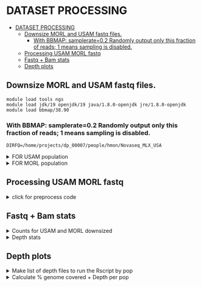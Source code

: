 DATASET PROCESSING
================

- [DATASET PROCESSING](#dataset-processing)
  - [Downsize MORL and USAM fastq files.](#downsize-morl-and-usam-fastq-files)
    - [With BBMAP: samplerate=0.2 Randomly output only this fraction of reads; 1 means sampling is disabled.](#with-bbmap-samplerate02-randomly-output-only-this-fraction-of-reads-1-means-sampling-is-disabled)
  - [Processing USAM MORL fastq](#processing-usam-morl-fastq)
  - [Fastq + Bam stats](#fastq--bam-stats)
  - [Depth plots](#depth-plots)


## Downsize MORL and USAM fastq files.
    module load tools ngs  
    module load jdk/19 openjdk/19 java/1.8.0-openjdk jre/1.8.0-openjdk 
    module load bbmap/38.90

### With BBMAP: samplerate=0.2 Randomly output only this fraction of reads; 1 means sampling is disabled.
    DIRFQ=/home/projects/dp_00007/people/hmon/Novaseq_MLX_USA

 <details>
<summary> FOR USAM population </summary>
    for POP in USA
    do
        for IND in `echo -n 1 2 3 4 5 6 7 8 9` 
        do
            for NUM in `echo -n  103 104 105 106 117 125 137 138 139 141 150 151 152 164 173 177 185 186 187`
            do
            reformat.sh \
            in1=$DIRFQ/NS.1445.002.IDT_i7_${NUM}---IDT_i5_${NUM}.${POP}-${IND}_R1.fastq.gz \
            in2=$DIRFQ/NS.1445.002.IDT_i7_${NUM}---IDT_i5_${NUM}.${POP}-${IND}_R2.fastq.gz \
            out1=$DIRFQ/${POP}M_0${IND}_NS.1445.002.IDT_i7_${NUM}---IDT_i5_${NUM}_DS0.2_1.fq.gz \
            out2=$DIRFQ/${POP}M_0${IND}_NS.1445.002.IDT_i7_${NUM}---IDT_i5_${NUM}_DS0.2_2.fq.gz \
            samplerate=0.2
            done
        done
    done

    for POP in USA
    do
        for IND in `echo -n 10 11 12 13 14 15 16 17 18 19` 
        do
            for NUM in `echo -n  103 104 105 106 117 125 137 138 139 141 150 151 152 164 173 177 185 186 187`
            do
            reformat.sh \
            in1=$DIRFQ/NS.1445.002.IDT_i7_${NUM}---IDT_i5_${NUM}.${POP}-${IND}_R1.fastq.gz \
            in2=$DIRFQ/NS.1445.002.IDT_i7_${NUM}---IDT_i5_${NUM}.${POP}-${IND}_R2.fastq.gz \
            out1=$DIRFQ/${POP}M_${IND}_NS.1445.002.IDT_i7_${NUM}---IDT_i5_${NUM}_DS0.2_1.fq.gz \
            out2=$DIRFQ/${POP}M_${IND}_NS.1445.002.IDT_i7_${NUM}---IDT_i5_${NUM}_DS0.2_2.fq.gz \
            samplerate=0.2
            done
        done
    done
</details>

<details>
<summary> FOR MORL population </summary>    
    for POP in MLX
    do
        for IND in `echo -n 1 2 4 6 7 8 9` 
        do
            for NUM in `echo -n 101 113 126 127 128 129 140 149 161 162 163 165 174 175 176 188 189`
            do
            reformat.sh \
            in1=$DIRFQ/NS.1445.002.IDT_i7_${NUM}---IDT_i5_${NUM}.${POP}${IND}_R1.fastq.gz \
            in2=$DIRFQ/NS.1445.002.IDT_i7_${NUM}---IDT_i5_${NUM}.${POP}${IND}_R2.fastq.gz \
            out1=$DIRFQ/MORL_0${IND}_NS.1445.002.IDT_i7_${NUM}---IDT_i5_${NUM}_DS0.2_1.fq.gz \
            out2=$DIRFQ/MORL_0${IND}_NS.1445.002.IDT_i7_${NUM}---IDT_i5_${NUM}_DS0.2_2.fq.gz \
            samplerate=0.2
            done
        done
    done

    for POP in MLX
    do
        for IND in `echo -n 10 11 12 13 14 15 16 17 18 19` 
        do
            for NUM in `echo -n 101 113 126 127 128 129 140 149 161 162 163 165 174 175 176 188 189`
            do
            reformat.sh \
            in1=$DIRFQ/NS.1445.002.IDT_i7_${NUM}---IDT_i5_${NUM}.${POP}${IND}_R1.fastq.gz \
            in2=$DIRFQ/NS.1445.002.IDT_i7_${NUM}---IDT_i5_${NUM}.${POP}${IND}_R2.fastq.gz \
            out1=$DIRFQ/MORL_${IND}_NS.1445.002.IDT_i7_${NUM}---IDT_i5_${NUM}_DS0.2_1.fq.gz \
            out2=$DIRFQ/MORL_${IND}_NS.1445.002.IDT_i7_${NUM}---IDT_i5_${NUM}_DS0.2_2.fq.gz \
            samplerate=0.2
            done
        done
    done
</details>


## Processing USAM MORL fastq
<details>

<summary> click for preprocess code </summary>

```#!/bin/bash
#PBS -d /home/projects/dp_00007/people/hmon/Novaseq_MLX_USA
#PBS -W group_list=dp_00007
#PBS -A dp_00007
#PBS -N trimmomatic__BASE__
#PBS -o __BASE__trim.out
#PBS -e __BASE__trim.err
#PBS -l walltime=00:04:00:00
#PBS -l mem=70g
#PBS -l ncpus=5
#PBS -r n


#Go to the directory from where the job was submitted (initial directory is $HOME)
echo Working directory is $PBS_O_WORKDIR
cd $PBS_O_WORKDIR

#Define number of processors
NPROCS=`wc -l < $PBS_NODEFILE`
echo This job has allocated $NPROCS nodes

#Load all required modules for the job
module load tools
module load ngs
module load jre/1.8.0-openjdk
module load trimmomatic/0.38

#Global variables
base=__BASE__
ADAPTERS=home/projects/dp_00007/people/hmon/Shucking/01_infofiles/NexteraPE_NT.fa

java -jar /services/tools/trimmomatic/0.38/trimmomatic-0.38.jar PE \
        -threads 8 \
        -phred33 \
	"$base"_1.fq.gz \
	"$base"_2.fq.gz \
	"$base"_1.paired.fq.gz \
	"$base"_1.single.fq.gz \
	"$base"_2.paired.fq.gz \
	"$base"_2.single.fq.gz \
	ILLUMINACLIP:$ADAPTERS:2:30:10:1:true LEADING:3 TRAILING:3 SLIDINGWINDOW:4:20 MINLEN:40


#Load all required modules for the job
module load gcc/8.2.0
module load tools
module load ngs
module load bwa/0.7.17
module load samtools/1.12

#Global variables
GENOME="/home/projects/dp_00007/people/hmon/Shucking/01_infofiles/fileOegenome10scaffoldC3G.fasta"
NCPU=8
base=__BASE__

#Align reads
    echo "Aligning $base"
    ID=$(echo "@RG\tID:$base\tSM:$base\tPL:Illumina")

  #Align reads 1 step
    bwa mem -t "$NCPU" \
        -R "$ID" \
        "$GENOME" \
        "$base"_1.paired.fq.gz "$base"_2.paired.fq.gz >"$base".sam

        # Create bam file
    echo "Creating bam for $base"

    samtools view -bS -h -q 20 -F 4 \
    "$base".sam >"$base".bam


     echo "Creating sorted bam for $base"
        samtools sort "$base".bam -o "$base".sort.minq20.bam
        samtools index "$base".sort.minq20.bam

   #Clean up
    echo "Removing "$base".sam"
    echo "Removing "$base".bam"

        rm "$base".sam
        rm "$base".bam


#loading modules
module load tools
module load ngs
module load jre/1.8.0
module load picard-tools/2.25.2
module load parallel/20160822
module load java/1.8.0
module load bamutil/1.0.14

#tryout with NO CIGAR on MarkDuplicates
java -jar /services/tools/picard-tools/2.25.2/picard.jar MarkDuplicates \
I="$base".sort.minq20.bam \
O="$base".nocig.dedup.minq20.bam \
M="$base".duprmmetrics.txt \
REMOVE_DUPLICATES=true VALIDATION_STRINGENCY=SILENT

#scripts ClipOverlap with NO CIGAR on MarkDuplicates
/services/tools/bamutil/1.0.14/bam clipOverlap \
--in "$base".nocig.dedup.minq20.bam \
--out "$base".nocig.dedup_clipoverlap.minq20.bam \
--stats


#ressources
module load tools
module load ngs
module load samtools/1.12
module load parallel/20160822
module load java/1.8.0
module load bamutil/1.0.14
module load gatk/3.8-0
module load jre/1.8.0-openjdk
module load picard-tools/2.25.2

#Index bam files
samtools index "$base".nocig.dedup_clipoverlap.minq20.bam

#Create list of potential in-dels nocig
java -jar /services/tools/gatk/3.8-0/GenomeAnalysisTK.jar \
-T RealignerTargetCreator \
-R $GENOME \
-I "$base".nocig.dedup_clipoverlap.minq20.bam  \
-o "$base".all_samples_for_indel_realigner.nocig.minq20.intervals

#Run the indel realigner tool nocig
java -jar /services/tools/gatk/3.8-0/GenomeAnalysisTK.jar \
-T IndelRealigner \
-R $GENOME \
-I "$base".nocig.dedup_clipoverlap.minq20.bam \
-targetIntervals "$base".all_samples_for_indel_realigner.nocig.minq20.intervals \
--consensusDeterminationModel USE_READS  --nWayOut _minq20.nocig.realigned.bam

```

</details>

## Fastq + Bam stats
<details>
<summary> Counts for USAM and MORL downsized </summary>    
    #Module 
    module load tools
    module load ngs
    module load samtools/1.14

    #Global variables
    base=__BASE__
    DIR=/home/projects/dp_00007/people/hmon/Novaseq_MLX_USA
    #raw reads
    a=`zcat $DIR/"$base"_1.fq.gz  | wc -l | awk '{print $1/4}'` #raw read forward
    b=`zcat $DIR/"$base"_2.fq.gz | wc -l | awk '{print $1/4}'` #raw read reverse
    echo $(( $a + $b )) > downS_depth/"$base".count_fastq_1.tmp
    #raw bases
    c=`zcat $DIR/"$base"_1.fq.gz | awk 'NR%4==2' | tr -d "\n" | wc -m` 
    d=`zcat $DIR/"$base"_2.fq.gz | awk 'NR%4==2' | tr -d "\n" | wc -m`
    echo $(( $c + $d )) > $DIR/downS_depth/"$base".count_fastq_2.tmp

    trim bases
    e=`zcat $DIR/"$base"_1.paired.fq.gz | awk 'NR%4==2' | tr -d "\n" | wc -m` 
    f=`zcat $DIR/"$base"_2.paired.fq.gz | awk 'NR%4==2' | tr -d "\n" | wc -m` 
    echo $(( $e + $f )) > $DIR/downS_depth/"$base".count_fastq_3.tmp 

    #mapped bases
    samtools stats $DIR/"$base".sort.minq20.bam -@ 12 | grep ^SN | cut -f 2- | grep "^bases mapped (cigar)" | cut -f 2 > $DIR/downS_depth/"$base".count_bam_1.tmp
    
    #deduplicate mapped bases
    samtools stats $DIR/"$base".nocig.dedup_clipoverlap.minq20.bam -@ 12 | grep ^SN | cut -f 2- | grep "^bases mapped (cigar)" | cut -f 2  > $DIR/downS_depth/"$base".count_bam_2.tmp

    #realigned around indels mapped bases
    samtools stats $DIR/"$base".nocig.dedup_clipoverlap.minq20_minq20.nocig.realigned.bam -@ 12 | grep ^SN | cut -f 2- | grep "^bases mapped (cigar)" | cut -f 2  > $DIR/downS_depth/"$base".count_bam_3.tmp
    #population tag
    
    echo Novaseq_MLX_USA/"$base"_1.fq.gz |awk '{split($0,a,"_"); print a[2]}' | awk '{split($0,a,"/"); print a[2]}' > $DIR/downS_depth/"$base".count_pop_1.tmp

    RAWREADS=`cat $DIR/downS_depth/"$base".count_fastq_1.tmp`
    RAWBASES=`cat $DIR/downS_depth/"$base".count_fastq_2.tmp`
    ADPTERCLIPBASES=`cat $DIR/downS_depth/"$base".count_fastq_3.tmp`
    MAPPEDBASES=`cat $DIR/downS_depth/"$base".count_bam_1.tmp`
    DEDUPMAPPEDBASES=`cat $DIR/downS_depth/"$base".count_bam_2.tmp`
    REALIGNEDMAPPEDBASES=`cat $DIR/downS_depth/"$base".count_bam_3.tmp`
    POP=`cat $DIR/downS_depth/"$base".count_pop_1.tmp`

    printf "%s\t%s\t%s\t%s\t%s\t%s\t%s\t%s\t%s\n" $base $POP $RAWREADS $RAWBASES $ADPTERCLIPBASES $MAPPEDBASES $DEDUPMAPPEDBASES $REALIGNEDMAPPEDBASES >> $DIR/downS_depth/Summary_DS_USAMMORL_lcWGS_14nov22.txt
</details>

<details>
<summary> Depth stats</summary>        
    #!/bin/bash
    WORKDIR=/home/projects/dp_00007/people/hmon/EUostrea
    BAMDIR=/home/projects/dp_00007/people/hmon/Bamfile_EUostrea
    # Clean session
    cd $WORKDIR
    rm 00_scripts/Utility_scripts/DEPTH*sh

    # launch scripts for c2 screen
    cd $BAMDIR
    for file in $(ls *.bam |sed -e 's/.nocig.dedup_clipoverlap.minq20_minq20.nocig.realigned.bam//g'|sort -u)  #only the nocig retry
    do
        cd $WORKDIR
        base=$(basename "$file")
        toEval="cat 00_scripts/Utility_scripts/Samtools_depth.sh | sed 's/__BASE__/$base/g'"; eval $toEval > $WORKDIR/00_scripts/Utility_scripts/DEPTH_$base.sh
    done

    # launch scripts for c2 screen
    cd /home/projects/dp_00007/people/hmon/Novaseq_MLX_USA/
    for file in $(ls *nocig.dedup_clipoverlap.minq20_minq20.nocig.realigned.bam |sed -e 's/.nocig.dedup_clipoverlap.minq20_minq20.nocig.realigned.bam//g'|sort -u)  #only the nocig retry
    do
        cd $WORKDIR
        base=$(basename "$file")
        toEval="cat 00_scripts/Utility_scripts/Samtools_depth.sh | sed 's/__BASE__/$base/g'"; eval $toEval > $WORKDIR/00_scripts/Utility_scripts/DEPTH_$base.sh
    done

    #Submit jobs
    for i in $(ls $WORKDIR/00_scripts/Utility_scripts/DEPTH*sh); do qsub $i; done
</details>

## Depth plots
<details>
<summary> Make list of depth files to run the Rscript by pop</summary>   
    WORKDIR=/home/projects/dp_00007/people/hmon/EUostrea
     
    for POP in AGAB BARR BUNN CLEW COLN CORS CRES DOLV GREV HAFR HALS HAUG HYPP INNE KALV LANG LOGS MOLU MORL NISS ORIS OSTR PONT RIAE RYAN THIS TOLL TRAL USAM VAGS VENO WADD ZECE
    do
        BAMSDEPTH="$WORKDIR"/02_data/Depth/${POP}*_depth.gz
        ls $BAMSDEPTH > "$WORKDIR"/01_infofiles/list.${POP}.depth
    done
</details>

<details>
<summary> Calculate % genome covered + Depth per pop </summary>   
    # Load module 
    module load tools
    module load ngs

    ## Load modules FOR R 
    module load gsl/2.6
    module load perl/5.20.1
    module load samtools/1.11
    module load imagemagick/7.0.10-13
    module load gdal/2.2.3
    module load geos/3.8.0
    module load jags/4.2.0
    module load hdf5
    module load netcdf
    module load boost/1.74.0
    module load openssl/1.0.0
    module load lapack
    module load udunits/2.2.26
    module load proj/7.0.0
    module load gcc/10.2.0
    module load intel/perflibs/64/2020_update2
    module load R/4.0.0

    R
    #Clean space
    rm(list=ls())

d
    #
    library(Rserve)
    library(tidyverse)

    #var
    #for AGAB
    #Loop "BARR", "BUNN", "CLEW", "COLN", "CORS", "CRES", "DOLV", "GREV", "HAFR", "HALS", "HAUG", "HYPP", "INNE", "KALV", "LANG", "LOGS", 
    "MOLU", "MORL", "NISS", "ORIS", "OSTR", "PONT", "RIAE", "RYAN", "THIS", "TOLL", "TRAL", "USAM", "VAGS", "VENO", "WADD", "ZECE"))


    basedir <- "/home/projects/dp_00007/people/hmon/EUostrea" # Make sure to edit this to match your $BASEDIR
    bam_list <- read_lines(paste0(basedir, "/01_infofiles/list.CRES.depth"))

        for (i in 1:length(bam_list)){

        bamfile = bam_list[i]
        #Compute depth stats
        depth <- read_tsv(paste0(bamfile), col_names = F)$X1
        mean_depth <- mean(depth)
        sd_depth <- sd(depth)
        mean_depth_nonzero <- mean(depth[depth > 0])
        mean_depth_within2sd <- mean(depth[depth < mean_depth + 2 * sd_depth])
        median <- median(depth)
        presence <- as.logical(depth)
        proportion_of_reference_covered <- mean(presence)

        #Bind stats into dataframe and store sample-specific per base depth and presence data
        if (i==1){
            output <- data.frame(bamfile, mean_depth, sd_depth, mean_depth_nonzero, mean_depth_within2sd, median, proportion_of_reference_covered)
            total_depth <- depth
            total_presence <- presence
        } else {
            output <- rbind(output, cbind(bamfile, mean_depth, sd_depth, mean_depth_nonzero, mean_depth_within2sd, median, proportion_of_reference_covered))
            total_depth <- total_depth + depth
            total_presence <- total_presence + presence
        }
        }
        print(output)
        write_csv(output, path="/home/projects/dp_00007/people/hmon/EUostrea/02_data/Depth/output.CRES.csv")  #change path
        output2 <- output %>%
        mutate(across(where(is.numeric), round, 3))%>% 
        write_csv(output2, file = "/home/projects/dp_00007/people/hmon/EUostrea/02_data/Depth/samplespe_per_base_depth_presenceData.CRES.csv")
    
    #Clean space
    rm(list=ls())
